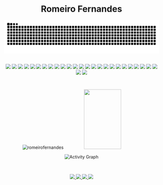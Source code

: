 <div align="center">
  <h1>Romeiro Fernandes</h1>
</div>


<picture>
  <source media="(prefers-color-scheme: dark)" srcset="https://github.com/romeirofernandes/romeirofernandes/blob/manual-run-output/docker/github-contribution-grid-snake-dark.svg">
  <source media="(prefers-color-scheme: light)" srcset="https://github.com/romeirofernandes/romeirofernandes/blob/manual-run-output/docker/github-contribution-grid-snake.svg">
  <img alt="GitHub Snake Contribution Animation" src="https://github.com/romeirofernandes/romeirofernandes/blob/manual-run-output/docker/github-contribution-grid-snake.svg">
</picture>

<br />
<br />

<p align="center">
  <!-- Languages -->
  <img src="https://img.shields.io/badge/-C++-00599C?style=for-the-badge&logo=cplusplus&logoColor=white" />
  <img src="https://img.shields.io/badge/-Java-ED8B00?style=for-the-badge&logo=java&logoColor=white" />
  <img src="https://img.shields.io/badge/-JavaScript-F7DF1E?style=for-the-badge&logo=javascript&logoColor=black" />
  <img src="https://img.shields.io/badge/-TypeScript-3178C6?style=for-the-badge&logo=typescript&logoColor=white" />
  <img src="https://img.shields.io/badge/-Python-3776AB?style=for-the-badge&logo=python&logoColor=white" />
  <img src="https://img.shields.io/badge/-SQL-4479A1?style=for-the-badge&logo=postgresql&logoColor=white" />
  <img src="https://img.shields.io/badge/-HTML5-E34F26?style=for-the-badge&logo=html5&logoColor=white" />
  <img src="https://img.shields.io/badge/-CSS3-1572B6?style=for-the-badge&logo=css3&logoColor=white" />
  
  <!-- Frontend -->
  <img src="https://img.shields.io/badge/-React.js-61DAFB?style=for-the-badge&logo=react&logoColor=black" />
  <img src="https://img.shields.io/badge/-Next.js-000000?style=for-the-badge&logo=next.js&logoColor=white" />
  <img src="https://img.shields.io/badge/-Tailwind_CSS-38B2AC?style=for-the-badge&logo=tailwind-css&logoColor=white" />
  <img src="https://img.shields.io/badge/-Framer_Motion-0055FF?style=for-the-badge&logo=framer&logoColor=white" />
  
  <!-- Backend & Runtime -->
  <img src="https://img.shields.io/badge/-Node.js-339933?style=for-the-badge&logo=node.js&logoColor=white" />
  <img src="https://img.shields.io/badge/-Bun-000000?style=for-the-badge&logo=bun&logoColor=white" />
  <img src="https://img.shields.io/badge/-Express.js-000000?style=for-the-badge&logo=express&logoColor=white" />
  <img src="https://img.shields.io/badge/-Hono-E36002?style=for-the-badge&logo=hono&logoColor=white" />
  <img src="https://img.shields.io/badge/-Flask-000000?style=for-the-badge&logo=flask&logoColor=white" />
  <img src="https://img.shields.io/badge/-FastAPI-000000?style=for-the-badge&logo=fastapi&logoColor=white" />
  
  
  <!-- Databases & ORM -->
  <img src="https://img.shields.io/badge/-PostgreSQL-4169E1?style=for-the-badge&logo=postgresql&logoColor=white" />
  <img src="https://img.shields.io/badge/-MongoDB-47A248?style=for-the-badge&logo=mongodb&logoColor=white" />
  <img src="https://img.shields.io/badge/-Drizzle-C5F74F?style=for-the-badge&logo=drizzle&logoColor=black" />
  <img src="https://img.shields.io/badge/-Supabase-3ECF8E?style=for-the-badge&logo=supabase&logoColor=white" />
  
  <!-- Tools & Services -->
  <img src="https://img.shields.io/badge/-Git-F05032?style=for-the-badge&logo=git&logoColor=white" />
  <img src="https://img.shields.io/badge/-Vercel-000000?style=for-the-badge&logo=vercel&logoColor=white" />
  <img src="https://img.shields.io/badge/-Cloudflare-F38020?style=for-the-badge&logo=cloudflare&logoColor=white" />
  <img src="https://img.shields.io/badge/-Socket.IO-010101?style=for-the-badge&logo=socket.io&logoColor=white" />
  <img src="https://img.shields.io/badge/-JWT-000000?style=for-the-badge&logo=json-web-tokens&logoColor=white" />
</p>

<br />

<p align="center">
  <img src="https://github-readme-stats.vercel.app/api?username=romeirofernandes&show_icons=true&theme=dark" alt="romeirofernandes" width="49%" />
  <img src="https://github-readme-stats-sigma-five.vercel.app/api/top-langs/?username=romeirofernandes&layout=compact&theme=dark&langs_count=6" width="49%" height="195px"/>
</p>

<div align="center">
  <img src="https://github-readme-activity-graph.vercel.app/graph?username=romeirofernandes&theme=react-dark&hide_border=true&area=true" alt="Activity Graph"/>
</div>

<br />
<br />

<p align="center">
  <a href="https://linkedin.com/in/romeirofernandes">
    <img src="https://img.shields.io/badge/-LinkedIn-0077B5?style=for-the-badge&logo=linkedin&logoColor=white" />
  </a>
  <a href="https://x.com/theromeirofern">
    <img src="https://img.shields.io/badge/-Twitter-1DA1F2?style=for-the-badge&logo=twitter&logoColor=white" />
  </a>
  <a href="https://instagram.com/theromeirofernandes">
    <img src="https://img.shields.io/badge/-Instagram-E4405F?style=for-the-badge&logo=instagram&logoColor=white" />
  </a>
  <a href="mailto:theromeirofernandes@gmail.com">
    <img src="https://img.shields.io/badge/-Email-D14836?style=for-the-badge&logo=gmail&logoColor=white" />
  </a>
</p>

